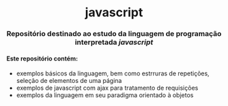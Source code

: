 <h1 align="center"> javascript</h1>
<h3 align="center">Repositório destinado ao estudo da linguagem de programação interpretada <i> javascript </i></h3>

<h4>Este repositório contém:</h4>


- exemplos básicos da linguagem, bem como estrruras de repetições, seleção de elementos de uma página
- exemplos de javascript com ajax para tratamento de requisições
- exemplos da linguagem em seu paradigma orientado à objetos

